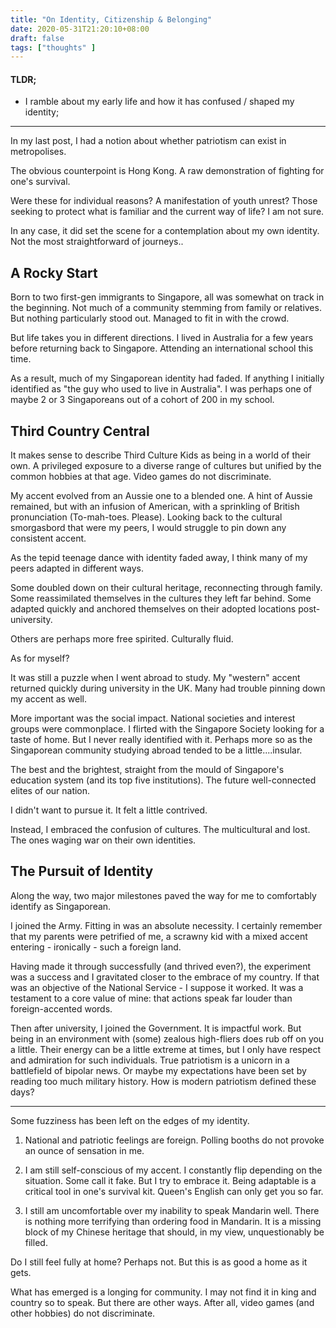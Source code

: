 ```yaml
---
title: "On Identity, Citizenship & Belonging"
date: 2020-05-31T21:20:10+08:00
draft: false
tags: ["thoughts" ]
---
```


#### TLDR;

- I ramble about my early life and how it has confused / shaped my identity;

---

In my last post, I had a notion about whether patriotism can exist in metropolises. 

The obvious counterpoint is Hong Kong. A raw demonstration of fighting for one's survival. 

Were these for individual reasons? A manifestation of youth unrest? Those seeking to protect what is familiar and the current way of life? I am not sure.

In any case, it did set the scene for a contemplation about my own identity. Not the most straightforward of journeys..

## A Rocky Start

Born to two first-gen immigrants to Singapore, all was somewhat on track in the beginning. Not much of a community stemming from family or relatives. But nothing particularly stood out. Managed to fit in with the crowd. 

But life takes you in different directions. I lived in Australia for a few years before returning back to Singapore. Attending an international school this time.

As a result, much of my Singaporean identity had faded. If anything I initially identified as "the guy who used to live in Australia". I was perhaps one of maybe 2 or 3 Singaporeans out of a cohort of 200 in my school.

## Third Country Central

It makes sense to describe Third Culture Kids as being in a world of their own. A privileged exposure to a diverse range of cultures but unified by the common hobbies at that age. Video games do not discriminate. 

My accent evolved from an Aussie one to a blended one. A hint of Aussie remained, but with an infusion of American, with a sprinkling of British pronunciation (To-mah-toes. Please). Looking back to the cultural smorgasbord that were my peers, I would struggle to pin down any consistent accent.  

As the tepid teenage dance with identity faded away, I think many of my peers adapted in different ways. 

Some doubled down on their cultural heritage, reconnecting through family. Some reassimilated themselves in the cultures they left far behind. Some adapted quickly and anchored themselves on their adopted locations post-university.

Others are perhaps more free spirited. Culturally fluid.

As for myself? 

It was still a puzzle when I went abroad to study. My "western" accent returned quickly during university in the UK. Many had trouble pinning down my accent as well.

More important was the social impact. National societies and interest groups were commonplace. I flirted with the Singapore Society looking for a taste of home. But I never really identified with it. Perhaps more so as the Singaporean community studying abroad tended to be a little....insular. 

The best and the brightest, straight from the mould of Singapore's education system (and its top five institutions). The future well-connected elites of our nation. 

I didn't want to pursue it. It felt a little contrived. 

Instead, I embraced the confusion of cultures. The multicultural and lost. The ones waging war on their own identities. 

## The Pursuit of Identity

Along the way, two major milestones paved the way for me to comfortably identify as Singaporean.

I joined the Army. Fitting in was an absolute necessity. I certainly remember that my parents were petrified of me, a scrawny kid with a mixed accent entering - ironically - such a foreign land. 

Having made it through successfully (and thrived even?), the experiment was a success and I gravitated closer to the embrace of my country. If that was an objective of the National Service - I suppose it worked. It was a testament to a core value of mine: that actions speak far louder than foreign-accented words. 

Then after university, I joined the Government. It is impactful work. But being in an environment with (some) zealous high-fliers does rub off on you a little. Their energy can be a little extreme at times, but I only have respect and admiration for such individuals. True patriotism is a unicorn in a battlefield of bipolar news. Or maybe my expectations have been set by reading too much military history. How is modern patriotism defined these days?

***
Some fuzziness has been left on the edges of my identity.

1) National and patriotic feelings are foreign. Polling booths do not provoke an ounce of sensation in me.

2) I am still self-conscious of my accent. I constantly flip depending on the situation. Some call it fake. But I try to embrace it. Being adaptable is a critical tool in one's survival kit. Queen's English can only get you so far.

3) I still am uncomfortable over my inability to speak Mandarin well. There is nothing more terrifying than ordering food in Mandarin. It is a missing block of my Chinese heritage that should, in my view, unquestionably be filled.


Do I still feel fully at home? Perhaps not. But this is as good a home as it gets. 

What has emerged is a longing for community. I may not find it in king and country so to speak. But there are other ways. After all, video games (and other hobbies) do not discriminate.

